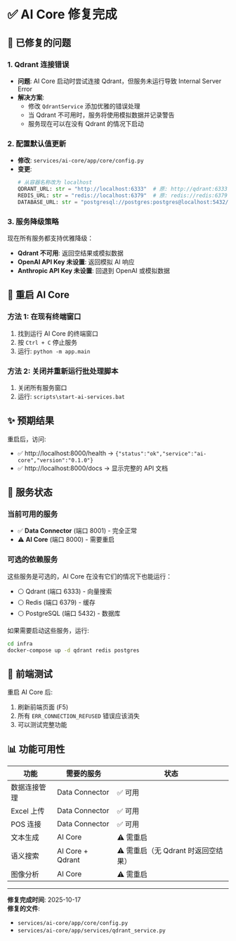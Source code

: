 # ✅ AI Core 修复完成

## 🔧 已修复的问题

### 1. **Qdrant 连接错误**
- **问题**: AI Core 启动时尝试连接 Qdrant，但服务未运行导致 Internal Server Error
- **解决方案**: 
  - 修改 `QdrantService` 添加优雅的错误处理
  - 当 Qdrant 不可用时，服务将使用模拟数据并记录警告
  - 服务现在可以在没有 Qdrant 的情况下启动

### 2. **配置默认值更新**
- **修改**: `services/ai-core/app/core/config.py`
- **变更**:
  ```python
  # 从容器名称改为 localhost
  QDRANT_URL: str = "http://localhost:6333"  # 原: http://qdrant:6333
  REDIS_URL: str = "redis://localhost:6379"  # 原: redis://redis:6379
  DATABASE_URL: str = "postgresql://postgres:postgres@localhost:5432/ai_platform"
  ```

### 3. **服务降级策略**
现在所有服务都支持优雅降级：
- **Qdrant 不可用**: 返回空结果或模拟数据
- **OpenAI API Key 未设置**: 返回模拟 AI 响应
- **Anthropic API Key 未设置**: 回退到 OpenAI 或模拟数据

## 🚀 重启 AI Core

### 方法 1: 在现有终端窗口
1. 找到运行 AI Core 的终端窗口
2. 按 `Ctrl + C` 停止服务
3. 运行: `python -m app.main`

### 方法 2: 关闭并重新运行批处理脚本
1. 关闭所有服务窗口
2. 运行: `scripts\start-ai-services.bat`

## ✨ 预期结果

重启后，访问:
- ✅ http://localhost:8000/health → `{"status":"ok","service":"ai-core","version":"0.1.0"}`
- ✅ http://localhost:8000/docs → 显示完整的 API 文档

## 📝 服务状态

### 当前可用的服务
- ✅ **Data Connector** (端口 8001) - 完全正常
- ⚠️ **AI Core** (端口 8000) - 需要重启

### 可选的依赖服务
这些服务是可选的，AI Core 在没有它们的情况下也能运行：
- ⚪ Qdrant (端口 6333) - 向量搜索
- ⚪ Redis (端口 6379) - 缓存
- ⚪ PostgreSQL (端口 5432) - 数据库

如果需要启动这些服务，运行:
```bash
cd infra
docker-compose up -d qdrant redis postgres
```

## 🎯 前端测试

重启 AI Core 后:
1. 刷新前端页面 (F5)
2. 所有 `ERR_CONNECTION_REFUSED` 错误应该消失
3. 可以测试完整功能

## 📊 功能可用性

| 功能 | 需要的服务 | 状态 |
|-----|----------|------|
| 数据连接管理 | Data Connector | ✅ 可用 |
| Excel 上传 | Data Connector | ✅ 可用 |
| POS 连接 | Data Connector | ✅ 可用 |
| 文本生成 | AI Core | ⚠️ 需重启 |
| 语义搜索 | AI Core + Qdrant | ⚠️ 需重启（无 Qdrant 时返回空结果） |
| 图像分析 | AI Core | ⚠️ 需重启 |

---

**修复完成时间**: 2025-10-17  
**修复的文件**: 
- `services/ai-core/app/core/config.py`
- `services/ai-core/app/services/qdrant_service.py`

